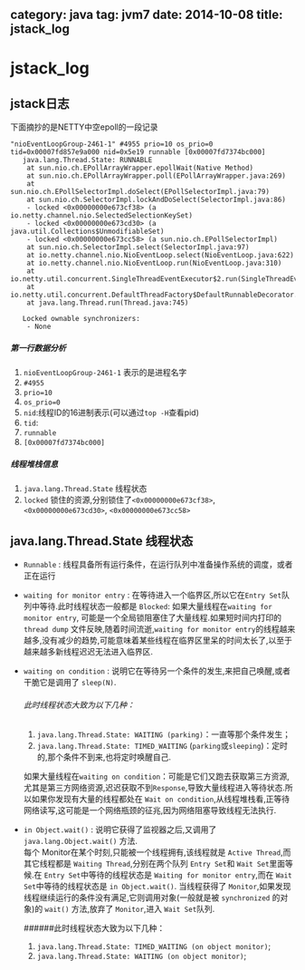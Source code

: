 category: java
tag: jvm7
date: 2014-10-08
title: jstack_log
---
# jstack_log

## jstack日志
下面摘抄的是NETTY中空epoll的一段记录
```
"nioEventLoopGroup-2461-1" #4955 prio=10 os_prio=0 tid=0x00007fd857e9a000 nid=0x5e19 runnable [0x00007fd7374bc000]
   java.lang.Thread.State: RUNNABLE
	at sun.nio.ch.EPollArrayWrapper.epollWait(Native Method)
	at sun.nio.ch.EPollArrayWrapper.poll(EPollArrayWrapper.java:269)
	at sun.nio.ch.EPollSelectorImpl.doSelect(EPollSelectorImpl.java:79)
	at sun.nio.ch.SelectorImpl.lockAndDoSelect(SelectorImpl.java:86)
	- locked <0x00000000e673cf38> (a io.netty.channel.nio.SelectedSelectionKeySet)
	- locked <0x00000000e673cd30> (a java.util.Collections$UnmodifiableSet)
	- locked <0x00000000e673cc58> (a sun.nio.ch.EPollSelectorImpl)
	at sun.nio.ch.SelectorImpl.select(SelectorImpl.java:97)
	at io.netty.channel.nio.NioEventLoop.select(NioEventLoop.java:622)
	at io.netty.channel.nio.NioEventLoop.run(NioEventLoop.java:310)
	at io.netty.util.concurrent.SingleThreadEventExecutor$2.run(SingleThreadEventExecutor.java:116)
	at io.netty.util.concurrent.DefaultThreadFactory$DefaultRunnableDecorator.run(DefaultThreadFactory.java:137)
	at java.lang.Thread.run(Thread.java:745)

   Locked ownable synchronizers:
	- None
```

##### 第一行数据分析
1. `nioEventLoopGroup-2461-1` 表示的是进程名字
2. `#4955`
3. `prio=10`
4. `os_prio=0`
5. `nid`:线程ID的16进制表示(可以通过`top -H`查看pid)
6. `tid`:
7. `runnable`
8. `[0x00007fd7374bc000]`

##### 线程堆栈信息
1. `java.lang.Thread.State` 线程状态
2. `locked` 锁住的资源,分别锁住了`<0x00000000e673cf38>`, `<0x00000000e673cd30>`, `<0x00000000e673cc58>`



## java.lang.Thread.State 线程状态

* ` Runnable ` : 线程具备所有运行条件，在运行队列中准备操作系统的调度，或者正在运行
* `waiting for monitor entry` :  在等待进入一个临界区,所以它在`Entry Set`队列中等待.此时线程状态一般都是 `Blocked`:
	如果大量线程在`waiting for monitor entry`, 可能是一个全局锁阻塞住了大量线程.如果短时间内打印的 `thread dump` 文件反映,随着时间流逝,`waiting for monitor entry`的线程越来越多,没有减少的趋势,可能意味着某些线程在临界区里呆的时间太长了,以至于越来越多新线程迟迟无法进入临界区.

* `waiting on condition` : 说明它在等待另一个条件的发生,来把自己唤醒,或者干脆它是调用了 `sleep(N)`.
	###### 此时线程状态大致为以下几种：<br>
	1. `java.lang.Thread.State: WAITING (parking)`：一直等那个条件发生；
	2. `java.lang.Thread.State: TIMED_WAITING` (`parking`或`sleeping`)：定时的,那个条件不到来,也将定时唤醒自己.

	如果大量线程在`waiting on condition`：可能是它们又跑去获取第三方资源,尤其是第三方网络资源,迟迟获取不到`Response`,导致大量线程进入等待状态.所以如果你发现有大量的线程都处在 `Wait on condition`,从线程堆栈看,正等待网络读写,这可能是一个网络瓶颈的征兆,因为网络阻塞导致线程无法执行.

* `in Object.wait()` : 说明它获得了监视器之后,又调用了 `java.lang.Object.wait()` 方法.	
	每个 Monitor在某个时刻,只能被一个线程拥有,该线程就是 `Active Thread`,而其它线程都是 `Waiting Thread`,分别在两个队列 `Entry Set`和 `Wait Set`里面等候.在 `Entry Set`中等待的线程状态是 `Waiting for monitor entry`,而在 `Wait Set`中等待的线程状态是 `in Object.wait()`.
	当线程获得了 `Monitor`,如果发现线程继续运行的条件没有满足,它则调用对象(一般就是被 `synchronized` 的对象)的 `wait()` 方法,放弃了 `Monitor`,进入 `Wait Set`队列.

	######此时线程状态大致为以下几种：<br>
	1. `java.lang.Thread.State: TIMED_WAITING (on object monitor)`; 
	2. `java.lang.Thread.State: WAITING (on object monitor)`;
